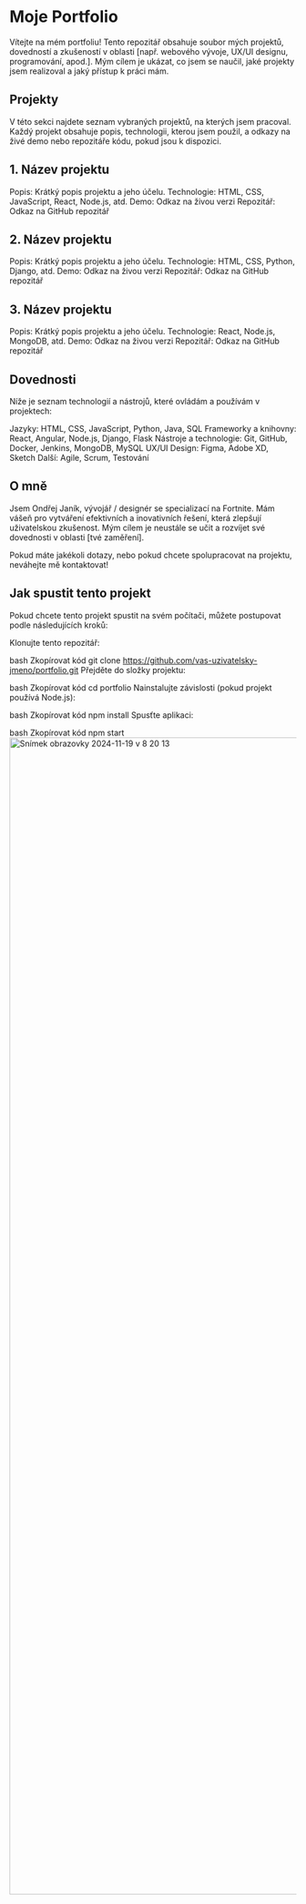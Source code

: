 # Moje Portfolio
Vítejte na mém portfoliu! Tento repozitář obsahuje soubor mých projektů, dovedností a zkušeností v oblasti [např. webového vývoje, UX/UI designu, programování, apod.]. Mým cílem je ukázat, co jsem se naučil, jaké projekty jsem realizoval a jaký přístup k práci mám.

## Projekty
V této sekci najdete seznam vybraných projektů, na kterých jsem pracoval. Každý projekt obsahuje popis, technologii, kterou jsem použil, a odkazy na živé demo nebo repozitáře kódu, pokud jsou k dispozici.

## 1. Název projektu
Popis: Krátký popis projektu a jeho účelu.
Technologie: HTML, CSS, JavaScript, React, Node.js, atd.
Demo: Odkaz na živou verzi
Repozitář: Odkaz na GitHub repozitář
## 2. Název projektu
Popis: Krátký popis projektu a jeho účelu.
Technologie: HTML, CSS, Python, Django, atd.
Demo: Odkaz na živou verzi
Repozitář: Odkaz na GitHub repozitář
## 3. Název projektu
Popis: Krátký popis projektu a jeho účelu.
Technologie: React, Node.js, MongoDB, atd.
Demo: Odkaz na živou verzi
Repozitář: Odkaz na GitHub repozitář
## Dovednosti
Níže je seznam technologií a nástrojů, které ovládám a používám v projektech:

Jazyky: HTML, CSS, JavaScript, Python, Java, SQL
Frameworky a knihovny: React, Angular, Node.js, Django, Flask
Nástroje a technologie: Git, GitHub, Docker, Jenkins, MongoDB, MySQL
UX/UI Design: Figma, Adobe XD, Sketch
Další: Agile, Scrum, Testování
## O mně
Jsem Ondřej Janík, vývojář / designér se specializací na Fortnite. Mám vášeň pro vytváření efektivních a inovativních řešení, která zlepšují uživatelskou zkušenost. Mým cílem je neustále se učit a rozvíjet své dovednosti v oblasti [tvé zaměření].

Pokud máte jakékoli dotazy, nebo pokud chcete spolupracovat na projektu, neváhejte mě kontaktovat!

## Jak spustit tento projekt
Pokud chcete tento projekt spustit na svém počítači, můžete postupovat podle následujících kroků:

Klonujte tento repozitář:

bash
Zkopírovat kód
git clone https://github.com/vas-uzivatelsky-jmeno/portfolio.git
Přejděte do složky projektu:

bash
Zkopírovat kód
cd portfolio
Nainstalujte závislosti (pokud projekt používá Node.js):

bash
Zkopírovat kód
npm install
Spusťte aplikaci:

bash
Zkopírovat kód
npm start
<img width="2032" alt="Snímek obrazovky 2024-11-19 v 8 20 13" src="https://github.com/user-attachments/assets/73f482f7-5477-4804-bb83-b2059bce3f65">
